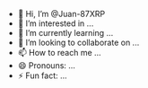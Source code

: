 - 👋 Hi, I’m @Juan-87XRP
- 👀 I’m interested in ...
- 🌱 I’m currently learning ...
- 💞️ I’m looking to collaborate on ...
- 📫 How to reach me ...
- 😄 Pronouns: ...
- ⚡ Fun fact: ...

<!---
Juan-87XRP/Juan-87XRP is a ✨ special ✨ repository because its `README.md` (this file) appears on your GitHub profile.
You can click the Preview link to take a look at your changes.
--->

